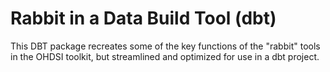 # Rabbit in a Data Build Tool (dbt)

This DBT package recreates some of the key functions of the "rabbit" tools in the OHDSI toolkit, but streamlined and optimized for use in a dbt project.